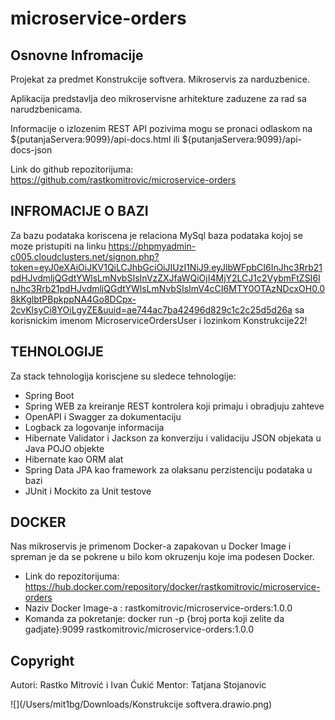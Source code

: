 # microservice-orders

## Osnovne Infromacije

Projekat za predmet Konstrukcije softvera. Mikroservis za narduzbenice.

Aplikacija predstavlja deo mikroservisne arhitekture zaduzene za rad sa narudzbenicama.

Informacije o izlozenim REST API pozivima mogu se pronaci odlaskom na ${putanjaServera:9099}/api-docs.html ili ${putanjaServera:9099}/api-docs-json

Link do github repozitorijuma: https://github.com/rastkomitrovic/microservice-orders

## INFROMACIJE O BAZI

Za bazu podataka koriscena je relaciona MySql baza podataka kojoj se moze pristupiti 
na linku https://phpmyadmin-c005.cloudclusters.net/signon.php?token=eyJ0eXAiOiJKV1QiLCJhbGciOiJIUzI1NiJ9.eyJlbWFpbCI6InJhc3Rrb21pdHJvdmljQGdtYWlsLmNvbSIsInVzZXJfaWQiOjI4MjY2LCJ1c2VybmFtZSI6InJhc3Rrb21pdHJvdmljQGdtYWlsLmNvbSIsImV4cCI6MTY0OTAzNDcxOH0.08kKglbtPBpkppNA4Go8DCpx-2cvKlsyCi8YOiLgyZE&uuid=ae744ac7ba42496d829c1c2c25d5d26a
sa korisnickim imenom MicroserviceOrdersUser i lozinkom Konstrukcije22!

## TEHNOLOGIJE

Za stack tehnologija koriscjene su sledece tehnologije:
- Spring Boot
- Spring WEB za kreiranje REST kontrolera koji primaju i obradjuju zahteve
- OpenAPI i Swagger za dokumentaciju
- Logback za logovanje informacija
- Hibernate Validator i Jackson za konverziju i validaciju JSON objekata u Java POJO objekte
- Hibernate kao ORM alat
- Spring Data JPA kao framework za olaksanu perzistenciju podataka u bazi
- JUnit i Mockito za Unit testove

## DOCKER

Nas mikroservis je primenom Docker-a zapakovan u Docker Image i spreman je da se pokrene
u bilo kom okruzenju koje ima podesen Docker.
- Link do repozitorijuma: https://hub.docker.com/repository/docker/rastkomitrovic/microservice-orders
- Naziv Docker Image-a : rastkomitrovic/microservice-orders:1.0.0
- Komanda za pokretanje: docker run -p {broj porta koji zelite da gadjate}:9099 rastkomitrovic/microservice-orders:1.0.0

## Copyright

Autori: Rastko Mitrović i Ivan Ćukić
Mentor: Tatjana Stojanovic

![](/Users/mit1bg/Downloads/Konstrukcije softvera.drawio.png)